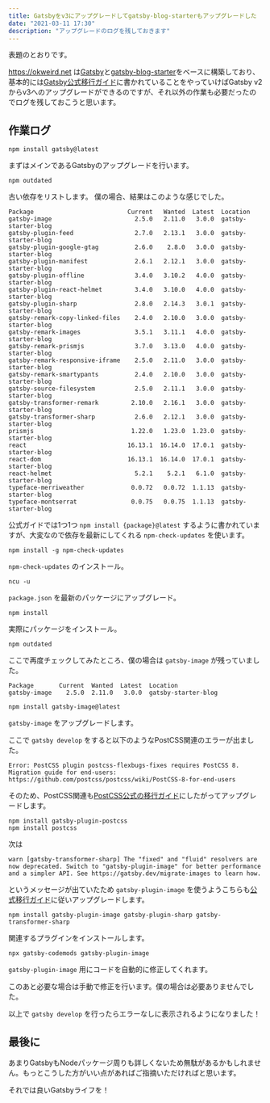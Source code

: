 ```yaml
---
title: Gatsbyをv3にアップグレードしてgatsby-blog-starterもアップグレードした
date: "2021-03-11 17:30"
description: "アップグレードのログを残しておきます"
---
```


表題のとおりです。

https://okweird.net は[Gatsby](https://www.gatsbyjs.com/)と[gatsby-blog-starter](https://www.gatsbyjs.com/starters/gatsbyjs/gatsby-starter-blog)をベースに構築しており、基本的には[Gatsby公式移行ガイド](https://www.gatsbyjs.com/docs/reference/release-notes/migrating-from-v2-to-v3/)に書かれていることをやっていけばGatsby v2からv3へのアップグレードができるのですが、それ以外の作業も必要だったのでログを残しておこうと思います。

## 作業ログ

```shell
npm install gatsby@latest
```

まずはメインであるGatsbyのアップグレードを行います。

```shell
npm outdated
```

古い依存をリストします。
僕の場合、結果はこのような感じでした。

```shell
Package                          Current   Wanted  Latest  Location
gatsby-image                       2.5.0   2.11.0   3.0.0  gatsby-starter-blog
gatsby-plugin-feed                 2.7.0   2.13.1   3.0.0  gatsby-starter-blog
gatsby-plugin-google-gtag          2.6.0    2.8.0   3.0.0  gatsby-starter-blog
gatsby-plugin-manifest             2.6.1   2.12.1   3.0.0  gatsby-starter-blog
gatsby-plugin-offline              3.4.0   3.10.2   4.0.0  gatsby-starter-blog
gatsby-plugin-react-helmet         3.4.0   3.10.0   4.0.0  gatsby-starter-blog
gatsby-plugin-sharp                2.8.0   2.14.3   3.0.1  gatsby-starter-blog
gatsby-remark-copy-linked-files    2.4.0   2.10.0   3.0.0  gatsby-starter-blog
gatsby-remark-images               3.5.1   3.11.1   4.0.0  gatsby-starter-blog
gatsby-remark-prismjs              3.7.0   3.13.0   4.0.0  gatsby-starter-blog
gatsby-remark-responsive-iframe    2.5.0   2.11.0   3.0.0  gatsby-starter-blog
gatsby-remark-smartypants          2.4.0   2.10.0   3.0.0  gatsby-starter-blog
gatsby-source-filesystem           2.5.0   2.11.1   3.0.0  gatsby-starter-blog
gatsby-transformer-remark         2.10.0   2.16.1   3.0.0  gatsby-starter-blog
gatsby-transformer-sharp           2.6.0   2.12.1   3.0.0  gatsby-starter-blog
prismjs                           1.22.0   1.23.0  1.23.0  gatsby-starter-blog
react                            16.13.1  16.14.0  17.0.1  gatsby-starter-blog
react-dom                        16.13.1  16.14.0  17.0.1  gatsby-starter-blog
react-helmet                       5.2.1    5.2.1   6.1.0  gatsby-starter-blog
typeface-merriweather             0.0.72   0.0.72  1.1.13  gatsby-starter-blog
typeface-montserrat               0.0.75   0.0.75  1.1.13  gatsby-starter-blog
```

公式ガイドでは1つ1つ `npm install {package}@latest` するように書かれていますが、大変なので依存を最新にしてくれる `npm-check-updates` を使います。

```shell
npm install -g npm-check-updates
```

`npm-check-updates` のインストール。

```shell
ncu -u
```

`package.json` を最新のパッケージにアップグレード。

```shell
npm install
```

実際にパッケージをインストール。

```shell
npm outdated
```

ここで再度チェックしてみたところ、僕の場合は `gatsby-image` が残っていました。

```shell
Package       Current  Wanted  Latest  Location
gatsby-image    2.5.0  2.11.0   3.0.0  gatsby-starter-blog
```

```shell
npm install gatsby-image@latest
```

`gatsby-image` をアップグレードします。

ここで `gatsby develop` をすると以下のようなPostCSS関連のエラーが出ました。

```shell
Error: PostCSS plugin postcss-flexbugs-fixes requires PostCSS 8.
Migration guide for end-users:
https://github.com/postcss/postcss/wiki/PostCSS-8-for-end-users
```

そのため、PostCSS関連も[PostCSS公式の移行ガイド](https://github.com/postcss/postcss/wiki/PostCSS-8-for-end-users#gatsby)にしたがってアップグレードします。

```shell
npm install gatsby-plugin-postcss
npm install postcss
```

次は

`warn [gatsby-transformer-sharp] The "fixed" and "fluid" resolvers are now deprecated. Switch to "gatsby-plugin-image" for better performance and a simpler API. See https://gatsby.dev/migrate-images to learn how.`

というメッセージが出ていたため `gatsby-plugin-image` を使うようこちらも[公式移行ガイド](https://www.gatsbyjs.com/docs/reference/release-notes/image-migration-guide/)に従いアップグレードします。

```shell
npm install gatsby-plugin-image gatsby-plugin-sharp gatsby-transformer-sharp
```

関連するプラグインをインストールします。

```shell
npx gatsby-codemods gatsby-plugin-image
```

`gatsby-plugin-image` 用にコードを自動的に修正してくれます。

このあと必要な場合は手動で修正を行います。僕の場合は必要ありませんでした。

以上で `gatsby develop` を行ったらエラーなしに表示されるようになりました！

## 最後に

あまりGatsbyもNodeパッケージ周りも詳しくないため無駄があるかもしれません。もっとこうした方がいい点があればご指摘いただければと思います。

それでは良いGatsbyライフを！
